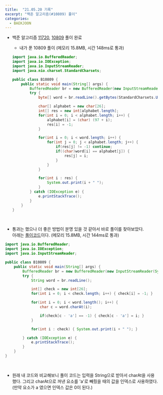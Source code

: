 ```yaml
---
title:  "21.05.20 기록"
excerpt: "백준 알고리즘(#10809) 풀이"
categories:
  - BAEKJOON
---
```



+ 백준 알고리즘 [11720](https://www.acmicpc.net/problem/11720), [10809](https://www.acmicpc.net/problem/10809) 풀이 완료

  + 내가 푼 10809 풀이 (메모리 15.8MB, 시간 148ms로 통과)<br />

  ```java
  import java.io.BufferedReader;
  import java.io.IOException;
  import java.io.InputStreamReader;
  import java.nio.charset.StandardCharsets;

  public class B10809 {
      public static void main(String[] args) {
          BufferedReader br = new BufferedReader(new InputStreamReader(System.in));
          try {
              byte[] word = br.readLine().getBytes(StandardCharsets.UTF_8);

              char[] alphabet = new char[26];
              int[] res = new int[alphabet.length];
              for(int i = 0; i < alphabet.length; i++) {
                  alphabet[i] = (char) (97 + i);
                  res[i] = -1;
              }

              for(int i = 0; i < word.length; i++) {
                  for(int j = 0; j < alphabet.length; j++) {
                      if(res[j] != -1) continue;
                      if((char)word[i] == alphabet[j]) {
                          res[j] = i;
                      }
                  }
              }

              for(int i : res) {
                  System.out.print(i + " ");
              }
          } catch (IOException e) {
              e.printStackTrace();
          }
      }
  }

  ```
<br />

  + 통과는 했으나 더 좋은 방법이 분명 있을 것 같아서 바로 풀이를 찾아보았다.<br /> 아래는 [풀이코드](https://st-lab.tistory.com/62)이다. (메모리 15.8MB, 시간 144ms로 통과)<br />

  ```java
  import java.io.BufferedReader;
  import java.io.IOException;
  import java.io.InputStreamReader;

  public class B10809 {
      public static void main(String[] args) {
          BufferedReader br = new BufferedReader(new InputStreamReader(System.in));
          try {
              String word = br.readLine();

              int[] check = new int[26];
              for(int i = 0; i < check.length; i++) { check[i] = -1; }

              for(int i = 0; i < word.length(); i++) {
                  char c = word.charAt(i);

                  if(check[c - 'a'] == -1) { check[c - 'a'] = i; }
              }

              for(int i : check) { System.out.print(i + " "); }

          } catch (IOException e) {
              e.printStackTrace();
          }
      }
  }

  ```
<br />

  + 원래 내 코드와 비교해보니 풀이 코드는 입력을 String으로 받아서 charAt을 사용했다. 그리고 charAt으로 꺼낸 요소를 'a'로 빼줬을 때의 값을 인덱스로 사용하였다. (만약 요소가 a 였으면 인덱스 값은 0이 된다.)

